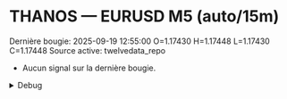# THANOS — EURUSD M5 (auto/15m)
Dernière bougie: 2025-09-19 12:55:00  O=1.17430  H=1.17448  L=1.17430  C=1.17448
Source active: twelvedata_repo

- Aucun signal sur la dernière bougie.

<details><summary>Debug</summary>

- TD_API_KEY manquant.

</details>